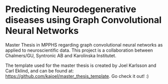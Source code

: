 # Predicting Neurodegenerative diseases using Graph Convolutional Neural Networks

Master Thesis in MPPHS regarding graph convolutional neural networks as applied to neuroscientific data. This project is a collaboration between Chalmers/GU, Syntronic AB and Karolinska Institutet. 

The template used for the master thesis is created by Joel Karlsson and Carl Eklind, and can be found at: https://github.com/kajoel/master_thesis_template. Go check it out! :)